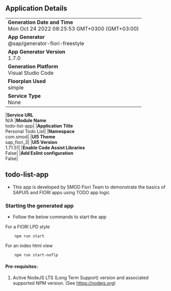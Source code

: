 ## Application Details

|                                                                               |
| ----------------------------------------------------------------------------- |
| **Generation Date and Time**<br>Mon Oct 24 2022 08:25:53 GMT+0300 (GMT+03:00) |
| **App Generator**<br>@sap/generator-fiori-freestyle                           |
| **App Generator Version**<br>1.7.0                                            |
| **Generation Platform**<br>Visual Studio Code                                 |
| **Floorplan Used**<br>simple                                                  |
| **Service Type**<br>None                                                      |

|**Service URL**<br>N/A
|**Module Name**<br>todo-list-app|
|**Application Title**<br>Personal Todo List|
|**Namespace**<br>com.smod|
|**UI5 Theme**<br>sap_fiori_3|
|**UI5 Version**<br>1.71.51|
|**Enable Code Assist Libraries**<br>False|
|**Add Eslint configuration**<br>False|

## todo-list-app

- This app is developed by SMOD Fiori Team to demonstrate the basics of SAPUI5 and FIORI apps using
  TODO app logic

### Starting the generated app

- Follow the below commands to start the app

For a FIORI LPD style

```
    npm run start
```

For an index html view

```
    npm run start-noflp
```

#### Pre-requisites:

1. Active NodeJS LTS (Long Term Support) version and associated supported NPM version. (See https://nodejs.org)
